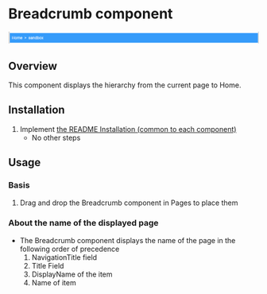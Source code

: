 # Breadcrumb component

![Breadcrumb component](/docs/images/Breadcrumb.png)

## Overview

This component displays the hierarchy from the current page to Home.

## Installation

1. Implement [the README Installation (common to each component)](../README.md#installation-common-to-all-components)
   - No other steps

## Usage

### Basis

1. Drag and drop the Breadcrumb component in Pages to place them

### About the name of the displayed page

- The Breadcrumb component displays the name of the page in the following order of precedence
  1. NavigationTitle field
  1. Title Field
  1. DisplayName of the item
  1. Name of item
